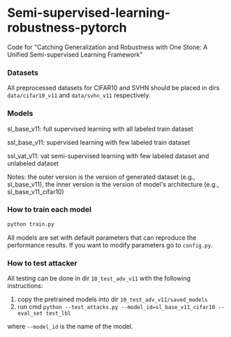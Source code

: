 # Semi-supervised-learning-robustness-pytorch
Code for "Catching Generalization and Robustness with One Stone: A Unified Semi-supervised Learning Framework"

### Datasets

All preprocessed datasets for CIFAR10 and SVHN should be placed in dirs `data/cifar10_v11` and `data/svhn_v11` respectively.

### Models

sl_base_v11: full supervised learning with all labeled train dataset 

ssl_base_v11: supervised learning with few labeled train dataset

ssl_vat_v11: vat semi-supervised learning with few labeled dataset and unlabeled dataset

Notes: the outer version is the version of generated dataset (e.g., sl_base_v11), the inner version is the version of model's architecture (e.g., sl_base_v11_cifar10)

### How to train each model

```python
python train.py
```
All models are set with default parameters that can reproduce the performance results. If you want to modify parameters go to `config.py`.

### How to test attacker

All testing can be done in dir `10_test_adv_v11` with the following instructions:

1. copy the pretrained models into dir `10_test_adv_v11/saved_models`
2. run cmd `python --test_attacks.py --model_id=sl_base_v11_cifar10 --eval_set test_lbl`

where `--model_id` is the name of the model.
